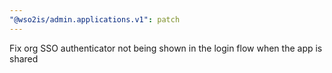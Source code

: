 ```yaml
---
"@wso2is/admin.applications.v1": patch
---
```


Fix org SSO authenticator not being shown in the login flow when the app is shared
